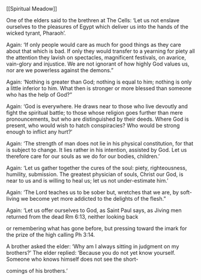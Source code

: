 [[Spiritual Meadow]]
 
One of the elders said to the brethren at The Cells: ‘Let us not enslave ourselves to the pleasures of Egypt which deliver us into the hands of the wicked tyrant, Pharaoh’.  
 
Again: ‘If only people would care as much for good things as they care about that which is bad. If only they would transfer to a yearning for piety all the attention they lavish on spectacles, magnificent festivals, on avarice, vain-glory and injustice. We are not ignorant of how highly God values us, nor are we powerless against the demons.”  
 
Again: ‘Nothing is greater than God; nothing is equal to him; nothing is only a little inferior to him. What then is stronger or more blessed than someone who has the help of God?”  
 
Again: ‘God is everywhere. He draws near to those who live devoutly and fight the spiritual battle; to those whose religion goes further than mere pronouncements, but who are distinguished by their deeds. Where God is present, who would wish to hatch conspiracies? Who would be strong enough to inflict any hurt?’  
 
Again: ‘The strength of man does not lie in his physical constitution, for that is subject to change. It lies rather in his intention, assisted by God. Let us therefore care for our souls as we do for our bodies, children.’  
 
Again: ‘Let us gather together the cures of the soul: piety, righteousness, humility, submission. The greatest physician of souls, Christ our God, is near to us and is willing to heal us; let us not under-estimate him.’  
 
Again: ‘The Lord teaches us to be sober but, wretches that we are, by soft-living we become yet more addicted to the delights of the flesh.”  
 
Again: ‘Let us offer ourselves to God, as Saint Paul says, as Jiving men returned from the dead Rm 6:13, neither looking back  
 
or remembering what has gone before, but pressing toward the imark for the prize of the high calling Ph 3:14.  
 
A brother asked the elder: ‘Why am I always sitting in judgment on my brothers?’ The elder replied: ‘Because you do not yet know yourself. Someone who knows himself does not see the short-  
 
comings of his brothers.’ 
